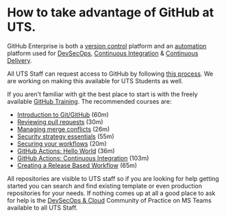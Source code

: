 # How to take advantage of GitHub at UTS.

GitHub Enterprise is both a [version control](https://betterexplained.com/articles/a-visual-guide-to-version-control/) platform and an [automation](https://docs.github.com/en/actions) platform used for [DevSecOps](https://www.devsecops.org/), [Continuous Integration](https://martinfowler.com/articles/continuousIntegration.html) & [Continuous Delivery](https://minimumcd.org/minimumcd/).

All UTS Staff can request access to GitHub by following [this process](https://uts.service-now.com/serviceconnect?id=kb_article_view&sysparm_article=KB0014108). We are working on making this available for UTS Students as well. 

If you aren't familiar with git the best place to start is with the freely available [GitHub Training](https://lab.github.com/). The recommended courses are:

 - [Introduction to Git/GitHub](https://lab.github.com/githubtraining/introduction-to-github) (60m)
 - [Reviewing pull requests](https://lab.github.com/githubtraining/reviewing-pull-requests) (30m)
 - [Managing merge conflicts](https://lab.github.com/githubtraining/managing-merge-conflicts) (26m)
 - [Security strategy essentials](https://lab.github.com/githubtraining/security-strategy-essentials) (55m)
 - [Securing your workflows](https://lab.github.com/githubtraining/securing-your-workflows) (20m)
 - [GitHub Actions: Hello World](https://lab.github.com/githubtraining/github-actions:-hello-world) (36m)
 - [GitHub Actions: Continuous Integration](https://lab.github.com/githubtraining/github-actions:-continuous-integration) (103m)
 - [Creating a Release Based Workflow](https://lab.github.com/githubtraining/create-a-release-based-workflow) (65m)

All repositories are visible to UTS staff so if you are looking for help getting started you can search and find existing template or even production repositories for your needs. If nothing comes up at all a good place to ask for help is the [DevSecOps & Cloud](https://teams.microsoft.com/l/channel/19%3af2a50ad3f73d4976891535418e223c88%40thread.tacv2/CoP%2520DevSecOps%2520and%2520Cloud?groupId=9489e625-6fbc-416b-9a9c-4ea9254935a0&tenantId=e8911c26-cf9f-4a9c-878e-527807be8791) Community of Practice on MS Teams available to all UTS Staff.
